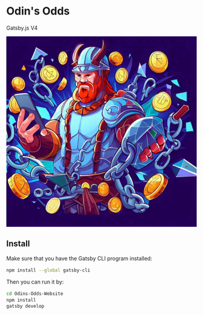# Odin's Odds

Gatsby.js V4

![Screenshot](./src/assets/images/banner.jpg)

## Install

Make sure that you have the Gatsby CLI program installed:

```sh
npm install --global gatsby-cli
```

Then you can run it by:

```sh
cd Odins-Odds-Website
npm install
gatsby develop
```
